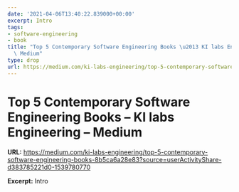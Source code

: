 ```yaml
---
date: '2021-04-06T13:40:22.839000+00:00'
excerpt: Intro
tags:
- software-engineering
- book
title: "Top 5 Contemporary Software Engineering Books \u2013 KI labs Engineering \u2013\
  \ Medium"
type: drop
url: https://medium.com/ki-labs-engineering/top-5-contemporary-software-engineering-books-8b5ca6a28e83?source=userActivityShare-d383785221d0-1539780770
---
```


# Top 5 Contemporary Software Engineering Books – KI labs Engineering – Medium

**URL:** https://medium.com/ki-labs-engineering/top-5-contemporary-software-engineering-books-8b5ca6a28e83?source=userActivityShare-d383785221d0-1539780770

**Excerpt:** Intro
